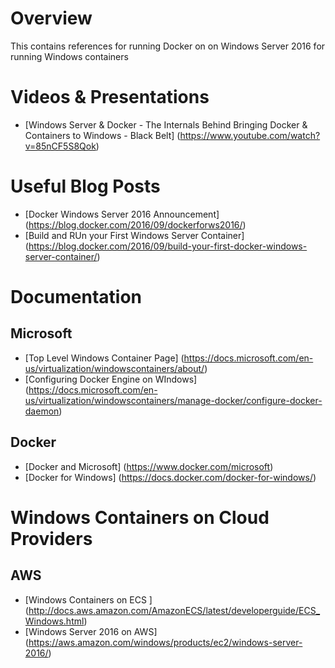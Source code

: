 # Overview

This contains references for running Docker on on Windows Server 2016 for running Windows containers

# Videos & Presentations
- [Windows Server & Docker - The Internals Behind Bringing Docker & Containers to Windows - Black Belt] (https://www.youtube.com/watch?v=85nCF5S8Qok)

# Useful Blog Posts

- [Docker Windows Server 2016 Announcement] (https://blog.docker.com/2016/09/dockerforws2016/) 
- [Build and RUn your First Windows Server Container] (https://blog.docker.com/2016/09/build-your-first-docker-windows-server-container/)


# Documentation

## Microsoft
- [Top Level Windows Container Page] (https://docs.microsoft.com/en-us/virtualization/windowscontainers/about/)
- [Configuring Docker Engine on WIndows] (https://docs.microsoft.com/en-us/virtualization/windowscontainers/manage-docker/configure-docker-daemon)

## Docker
- [Docker and Microsoft] (https://www.docker.com/microsoft)
- [Docker for Windows] (https://docs.docker.com/docker-for-windows/)

# Windows Containers on Cloud Providers

## AWS
- [Windows Containers on ECS ] (http://docs.aws.amazon.com/AmazonECS/latest/developerguide/ECS_Windows.html)
- [Windows Server 2016 on AWS] (https://aws.amazon.com/windows/products/ec2/windows-server-2016/)
